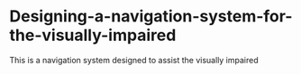 # Designing-a-navigation-system-for-the-visually-impaired
This is a navigation system designed to assist the visually impaired
